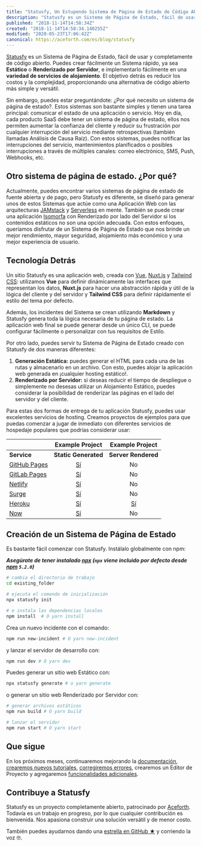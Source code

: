 ```yaml
---
title: "Statusfy, Un Estupendo Sistema de Página de Estado de Código Abierto"
description: "Statusfy es un Sistema de Página de Estado, fácil de usar y completamente de código abierto. Puedes crear fácilmente un Sistema rápido, ya sea Estático o Renderizado por Servidor, e implementarlo fácilmente en una variedad de servicios de alojamiento."
published: "2018-11-14T14:58:34Z"
created: "2018-11-14T14:58:34.140255Z"
modified: "2020-05-23T17:06:42Z"
canonical: https://aceforth.com/es/blog/statusfy
---
```



[Statusfy][statusfy-home] es un Sistema de Página de Estado, fácil de usar y completamente de código abierto. Puedes crear fácilmente un Sistema rápido, ya sea **Estático** o **Renderizado por Servidor**, e implementarlo fácilmente en una **variedad de servicios de alojamiento**. El objetivo detrás es reducir los costos y la complejidad, proporcionando una alternativa de código abierto más simple y versátil.

Sin embargo, puedes estar preguntándote: ¿Por qué necesito un sistema de página de estado?. Estos sistemas son bastante simples y tienen una tarea principal: comunicar el estado de una aplicación o servicio. Hoy en día, cada producto SaaS debe tener un sistema de página de estado, ellos nos permiten aumentar la confianza del cliente y reducir su frustración por cualquier interrupción del servicio mediante retrospectivas (también llamadas Análisis de Causa Raíz). Con estos sistemas, puedes notificar las interrupciones del servicio, mantenimientos planificados o posibles interrupciones a través de múltiples canales: correo electrónico, SMS, Push, Webhooks, etc.

## Otro sistema de página de estado. ¿Por qué?

Actualmente, puedes encontrar varios sistemas de página de estado de fuente abierta y de pago, pero Statusfy es diferente, se diseñó para generar unos de estos Sistemas que actúe como una Aplicación Web con las arquitecturas [JAMstack][jamstack] y  [Serverless][serverless] en mente. También se puede crear una aplicación [Isomorfa][isomorphic] con Renderizado por lado del Servidor si los contenidos estáticos no son una opción adecuada. Con estos enfoques, queríamos disfrutar de un Sistema de Página de Estado que nos brinde un mejor rendimiento, mayor seguridad, alojamiento más económico y una mejor experiencia de usuario.

## Tecnología Detrás

Un sitio Statusfy es una aplicación web, creada con [Vue][vue], [Nuxt.js][nuxt] y [Tailwind CSS][tailwindcss]: utilizamos **Vue** para definir dinámicamente las interfaces que representan los datos, **Nuxt.js** para hacer una abstracción rápida y útil de la lógica del cliente y del servidor y **Tailwind CSS** para definir rápidamente el estilo del tema por defecto.

Además, los incidentes del Sistema se crean utilizando **Markdown** y Statusfy genera toda la lógica necesaria de tu página de estado. La aplicación web final se puede generar desde un único CLI, se puede configurar fácilmente o personalizar con tus requisitos de Estilo.

Por otro lado, puedes servir tu Sistema de Página de Estado creado con Statusfy de dos maneras diferentes:

1. **Generación Estática:** puedes generar el HTML para cada una de las rutas y almacenarlo en un archivo. Con esto, puedes alojar la aplicación web generada en ¡cualquier hosting estático!.
2. **Renderizado por Servidor:** si deseas reducir el tiempo de despliegue o simplemente no desesas utilizar un Alojamiento Estático, puedes considerar la posibilidad de renderizar las páginas en el lado del servidor y del cliente.

Para estas dos formas de entrega de tu aplicación Statusfy, puedes usar excelentes servicios de hosting. Creamos proyectos de ejemplos para que puedas comenzar a jugar de inmediato con diferentes servicios de hospedaje populares que podrías considerar usar:

|                                                              |                       Example Project                        |                       Example Project                        |
| ------------------------------------------------------------ | :----------------------------------------------------------: | :----------------------------------------------------------: |
| **Service**                                                  |                     **Static Generated**                     |                     **Server Rendered**                      |
| [GitHub Pages](https://docs.statusfy.co/guide/deploy.html#github-pages) | [Sí](https://github.com/aceforth/statusfy/tree/develop/examples/github-pages-static) |                              No                              |
| [GitLab Pages](https://docs.statusfy.co/guide/deploy.html#gitlab-pages-and-gitlab-ci) | [Sí](https://github.com/aceforth/statusfy/tree/develop/examples/gitlab-pages-static) |                              No                              |
| [Netlify](https://docs.statusfy.co/guide/deploy.html#netlify) | [Sí](https://github.com/aceforth/statusfy/tree/develop/examples/netlify-static) |                              No                              |
| [Surge](https://docs.statusfy.co/guide/deploy.html#surge)    | [Sí](https://github.com/aceforth/statusfy/tree/develop/examples/surge-static) |                              No                              |
| [Heroku](https://docs.statusfy.co/guide/deploy.html#heroku)  | [Sí](https://github.com/aceforth/statusfy/tree/develop/examples/heroku-static) | [Sí](https://github.com/aceforth/statusfy/tree/develop/examples/heroku-ssr) |
| [Now](https://docs.statusfy.co/guide/deploy.html#now)        | [Sí](https://github.com/aceforth/statusfy/tree/develop/examples/now-v2-static) |                              No                              |

## Creación de un Sistema de Página de Estado

Es bastante fácil comenzar con Statusfy. Instálalo globalmente con npm:

***Asegúrate de tener instalado [npx][npx] (`npx` viene incluido por defecto desde [npm][npm] `5.2.0`)***

```bash
# cambia el directorio de trabajo
cd existing_folder

# ejecuta el comando de inicialización
npx statusfy init

# e instala las dependencias locales
npm install  # O yarn install
```

Crea un nuevo incidente con el comando:

```bash
npm run new-incident # O yarn new-incident
```

y lanzar el servidor de desarrollo con:

```bash
npm run dev # O yarn dev
```

Puedes generar un sitio web Estático con:

```bash
npx statusfy generate # o yarn generate
```

o generar un sitio web Renderizado por Servidor con:

```bash
# generar archivos estáticos
npm run build # O yarn build

# lanzar el servidor
npm run start # O yarn start
```

## Que sigue

En los próximos meses, continuaremos mejorando la [documentación][statusy-docs], [crearemos nuevos tutoriales][aceforth-blog], [corregiremos errores][statusy-github], crearemos un Editor de Proyecto y agregaremos [funcionalidades adicionales][statusy-docs-todo].

## Contribuye a Statusfy

Statusfy es un proyecto completamente abierto, patrocinado por [Aceforth][aceforth-home]. Todavía es un trabajo en progreso, por lo que cualquier contribución es bienvenida. Nos apasiona construir una solución versátil y de menor costo.

También puedes ayudarnos dando una [estrella en GitHub ★][statusy-github] y corriendo la voz 🤓.

<!-- enlaces -->

[statusfy-home]: https://aceforth.com/es/products/statusfy
[statusy-docs]: https://docs.statusfy.co/es/
[statusy-docs-todo]: https://docs.statusfy.co/es/guide/#por-hacer
[statusy-github]: https://github.com/aceforth/statusfy
[aceforth-home]: https://aceforth.com/es/
[aceforth-blog]: https://aceforth.com/blog
[jamstack]: https://jamstack.org/
[serverless]: https://serverless.com/learn/overview/
[isomorphic]: https://www.netlify.com/blog/2017/06/06/jamstack-vs-isomorphic-server-side-rendering/
[vue]: http://vuejs.org/
[nuxt]: https://nuxtjs.org/
[tailwindcss]: https://tailwindcss.com/
[npx]: https://www.npmjs.com/package/npx
[npm]: https://www.npmjs.com/get-npm
